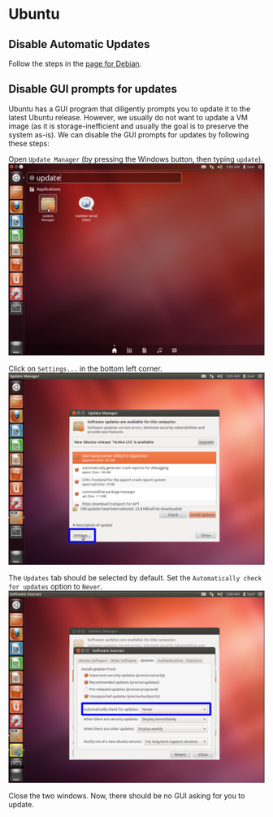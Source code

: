 # Ubuntu

## Disable Automatic Updates

Follow the steps in the [page for Debian](./debian.md).

## Disable GUI prompts for updates

Ubuntu has a GUI program that diligently prompts you to update it to the latest Ubuntu release.
However, we usually do not want to update a VM image (as it is storage-inefficient and usually the goal is to preserve the system as-is).
We can disable the GUI prompts for updates by following these steps:

Open `Update Manager` (by pressing the Windows button, then typing `update`).
![Screenshot of opening Update Manager](./ubuntu1.png)

Click on `Settings...` in the bottom left corner.
![Screenshot of Update Manager window with settings button highlighted](./ubuntu2.png)

The `Updates` tab should be selected by default.
Set the `Automatically check for updates` option to `Never`.
![Screenshot of Update Manager settings window with updates tab selected](./ubuntu3.png)

Close the two windows.
Now, there should be no GUI asking for you to update.
